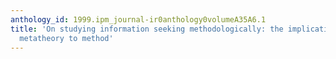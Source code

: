 ```yaml
---
anthology_id: 1999.ipm_journal-ir0anthology0volumeA35A6.1
title: 'On studying information seeking methodologically: the implications of connecting
  metatheory to method'
---
```

